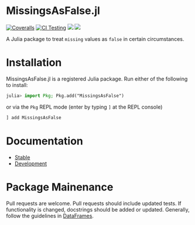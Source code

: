 # MissingsAsFalse.jl

[![Coveralls](https://coveralls.io/repos/github/pdeffebach/MissingsAsFalse.jl/badge.svg?branch=master)](https://coveralls.io/github/pdeffebach/MissingsAsFalse.jl?branch=master)
[![CI Testing](https://github.com/pdeffebach/MissingsAsFalse.jl/workflows/CI/badge.svg)](https://github.com/pdeffebach/MissingsAsFalse.jl/actions?query=workflow%3ACI+branch%3Amaster)
[![](https://img.shields.io/badge/docs-stable-blue.svg)](https://pdeffebach.github.io/MissingsAsFalse.jl/stable)
[![](https://img.shields.io/badge/docs-dev-blue.svg)](https://pdeffebach.github.io/MissingsAsFalse.jl/dev)


A Julia package to treat `missing` values as `false` in certain circumstances.

# Installation

MissingsAsFalse.jl is a registered Julia package. Run either of the following to 
install:

```julia
julia> import Pkg; Pkg.add("MissingsAsFalse")
```

or via the `Pkg` REPL mode (enter by typing `]` at the REPL console)

```julia
] add MissingsAsFalse
```

# Documentation

* [Stable](https://pdeffebach.github.io/MissingsAsFalse.jl/stable)
* [Development](https://pdeffebach.github.io/MissingsAsFalse.jl/dev)

# Package Mainenance

Pull requests are welcome. Pull requests should include updated tests. If
functionality is changed, docstrings should be added or updated. Generally,
follow the guidelines in
[DataFrames](https://github.com/JuliaData/DataFrames.jl/blob/master/CONTRIBUTING.md).
